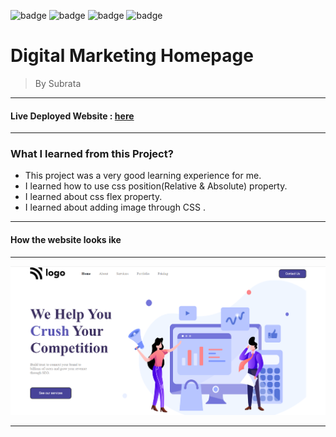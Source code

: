 ![badge](https://img.shields.io/badge/Made%20With-HTML%20%26%20CSS-brightgreen)
![badge](https://img.shields.io/badge/Mobile%20Responsive-No-orange)
![badge](https://img.shields.io/badge/Deployed-Yes-green)
![badge](https://img.shields.io/badge/Time%20Taken-3hrs-brightgreen)

# **Digital Marketing Homepage**

>By Subrata

-----
#### Live Deployed Website : [here](https://streets-landingpage.netlify.app/)

---
### What I learned from this Project?

- This project was a very good learning experience for me.
- I learned how to use css position(Relative & Absolute) property.
- I learned about css flex property.
- I learned about adding image through CSS .

---
#### How the website looks ike
---

![](thumbnail.png)

***



